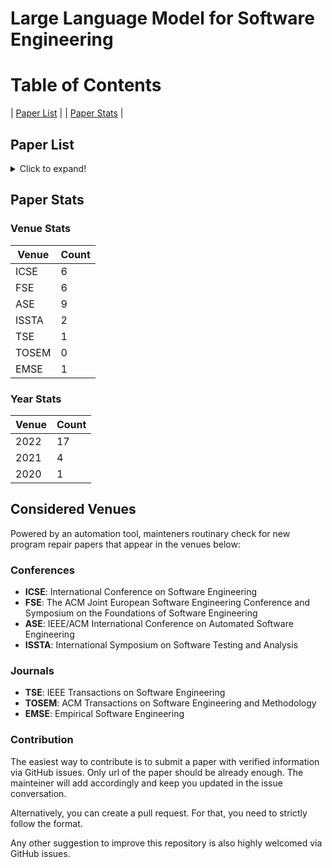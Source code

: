 # Large Language Model for Software Engineering

# Table of Contents

| [Paper List](#paper-list) |
| [Paper Stats](#paper-stats) |

<a name="paper-list"></a>
## Paper List

<details>
<summary>Click to expand!</summary>
  
| Id | Title | URL | Venue Name | Venue Type | Year |
|----|-------|-----|------------|------------|------|
| 24  | Invalidator: Automated Patch Correctness Assessment via Semantic and Syntactic Reasoning. | [link](https://10.1109/TSE.2023.3255177) | TSE | journals | 2023 |
| 23  | VulCurator: A Vulnerability-fixing Commit Detector. | [link](https://doi.org/10.1145/3540250.3558936) | FSE | conf | 2022 |
| 22  | AutoPruner: Transformer-based Call Graph Pruning. | [link](https://doi.org/10.1145/3540250.3549175) | FSE | conf | 2022 |
| 21  | Can pre-trained code embeddings improve model performance? Revisiting the use of code embeddings in software engineering tasks. | [link](https://doi.org/10.1007/s10664-022-10118-5) | EMSE | journals | 2022 |
| 20  | Bridging Pre-trained Models and Downstream Tasks for Source Code Understanding. | [link](https://doi.org/10.1145/3510003.3510062) | ICSE | conf | 2022 |
| 19  | Jigsaw: Large Language Models meet Program Synthesis. | [link](https://doi.org/10.1145/3510003.3510203) | ICSE | conf | 2022 |
| 18  | Natural Attack for Pre-trained Models of Code. | [link](https://doi.org/10.1145/3510003.3510146) | ICSE | conf | 2022 |
| 17  | Using Pre-Trained Models to Boost Code Review Automation. | [link](https://doi.org/10.1145/3510003.3510621) | ICSE | conf | 2022 |
| 16  | What Do They Capture? - A Structural Analysis of Pre-Trained Language Models for Source Code. | [link](https://doi.org/10.1145/3510003.3510050) | ICSE | conf | 2022 |
| 15  | A Light Bug Triage Framework for Applying Large Pre-trained Language Model. | [link](https://doi.org/10.1145/3551349.3556898) | ASE | conf | 2022 |
| 8  | AST-Probe: Recovering abstract syntax trees from hidden representations of pre-trained language models. | [link](https://doi.org/10.1145/3551349.3556900) | ASE | conf | 2022 |
| 14  | Compressing Pre-trained Models of Code into 3 MB. | [link](https://doi.org/10.1145/3551349.3556964) | ASE | conf | 2022 |
| 13 | PRCBERT: Prompt Learning for Requirement Classification using BERT-based Pretrained Language Models. | [link](https://doi.org/10.1145/3551349.3560417) | ASE | conf | 2022 |
| 12 | Prompt-tuned Code Language Model as a Neural Knowledge Base for Type Inference in Statically-Typed Partial Code. | [link](https://doi.org/10.1145/3551349.3556912) | ASE | conf | 2022 |
| 11 | Few-shot training LLMs for project-specific code-summarization. | [link](https://doi.org/10.1145/3551349.3559555) | ASE | conf | 2022 |
| 10 | Diet code is healthy: simplifying programs for pre-trained models of code. | [link](https://doi.org/10.1145/3540250.3549094) | FSE | conf | 2022 |
| 9 | Discrepancies among pre-trained deep neural networks: a new threat to model zoo reliability. | [link](https://doi.org/10.1145/3540250.3560881) | FSE | conf | 2022 |
| 8 | Effective and scalable fault injection using bug reports and generative language models. | [link](https://doi.org/10.1145/3540250.3558907) | FSE | conf | 2022 |
| 7 | An extensive study on pre-trained models for program understanding and generation. | [link](https://doi.org/10.1145/3533767.3534390) | ISSTA | conf | 2022 |
| 6 | Using pre-trained language models to resolve textual and semantic merge conflicts (experience paper). | [link](https://doi.org/10.1145/3533767.3534396) | ISSTA | conf | 2022 |
| 5  | Traceability Transformed: Generating more Accurate Links with Pre-Trained BERT Models. | [link](https://doi.org/10.1109/ICSE43902.2021.00040) | ICSE | conf | 2021 |
| 4 | DeepMemory: Model-based Memorization Analysis of Deep Neural Language Models. | [link](https://doi.org/10.1109/ASE51524.2021.9678871) | ASE | conf | 2021 |
| 3 | What do pre-trained code models know about code? | [link](https://doi.org/10.1109/ASE51524.2021.9678927) | ASE | conf | 2021 |
| 2 | Does reusing pre-trained NLP model propagate bugs? | [link](https://doi.org/10.1145/3468264.3473494) | FSE | conf | 2021 |
| 1 | Multi-task Learning based Pre-trained Language Model for Code Completion. | [link](https://doi.org/10.1145/3324884.3416591) | ASE | conf | 2020 |
</details>

<a name="paper-stats"></a>
## Paper Stats


### Venue Stats

| Venue | Count |
|-------|-------|
| ICSE  |   6   |
| FSE   |   6    |
| ASE   |   9    |
| ISSTA |   2    |
| TSE   |   1    |
| TOSEM |   0    |
| EMSE  |    1   |

### Year Stats

| Venue | Count |
|-------|-------|
| 2022  |   17    |
| 2021   |   4    |
| 2020 |    1   |

## Considered Venues
Powered by an automation tool, mainteners routinary check for new program repair papers that appear in the venues below:

### Conferences
- **ICSE**: International Conference on Software Engineering
- **FSE**: The ACM Joint European Software Engineering Conference and Symposium on the Foundations of Software Engineering
- **ASE**: IEEE/ACM International Conference on Automated Software Engineering
- **ISSTA**: International Symposium on Software Testing and Analysis

### Journals
- **TSE**: IEEE Transactions on Software Engineering
- **TOSEM**: ACM Transactions on Software Engineering and Methodology
- **EMSE**: Empirical Software Engineering

### Contribution
The easiest way to contribute is to submit a paper with verified information via GitHub issues. Only url of the paper should be already enough. The mainteiner will add accordingly and keep you updated in the issue conversation.

Alternatively, you can create a pull request. For that, you need to strictly follow the format.

Any other suggestion to improve this repository is also highly welcomed via GitHub issues.
